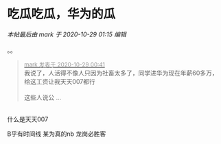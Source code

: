 # 吃瓜吃瓜，华为的瓜


<i class="pstatus"> 本帖最后由 mark 于 2020-10-29 01:15 编辑 </i><br />
<br />
。。

<div class="quote"><blockquote><font size="2"><a href="https://www.hostloc.com/forum.php?mod=redirect&amp;goto=findpost&amp;pid=9367125&amp;ptid=759625" target="_blank"><font color="#999999">mark 发表于 2020-10-29 00:41</font></a></font><br />
我说了，人活得不像人只因为社畜太多了，同学进华为现在年薪60多万，给这工资让我天天007都行<br />
<br />
这些人说公 ...</blockquote></div><br />
什么是天天007

B乎有时间线 某为真的nb 龙岗必胜客
